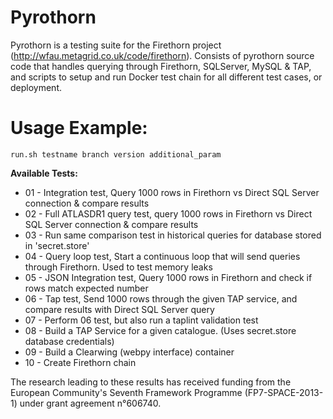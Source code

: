 # Pyrothorn
Pyrothorn is a testing suite for the Firethorn project (http://wfau.metagrid.co.uk/code/firethorn).
Consists of pyrothorn source code that handles querying through Firethorn, SQLServer, MySQL & TAP, and scripts to setup and run Docker test chain for all different test cases, or deployment.


# Usage Example:  

```
run.sh testname branch version additional_param
```


**Available Tests:**
 
* 01 - Integration test, Query 1000 rows in Firethorn vs Direct SQL Server connection & compare results
* 02 - Full ATLASDR1 query test, query 1000 rows in Firethorn vs Direct SQL Server connection & compare results
* 03 - Run same comparison test in historical queries for database stored in 'secret.store'
* 04 - Query loop test, Start a continuous loop that will send queries through Firethorn. Used to test memory leaks
* 05 - JSON Integration test, Query 1000 rows in Firethorn and check if rows match expected number
* 06 - Tap test, Send 1000 rows through the given TAP service, and compare results with Direct SQL Server query
* 07 - Perform 06 test, but also run a taplint validation test
* 08 - Build a TAP Service for a given catalogue. (Uses secret.store database credentials)
* 09 - Build a Clearwing (webpy interface) container
* 10 - Create Firethorn chain


The research leading to these results has received funding from the European Community's Seventh Framework Programme (FP7-SPACE-2013-1) under grant agreement n°606740.

